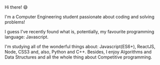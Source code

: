 Hi there! :smile:

I'm a Computer Engineering student passionate about coding and solving problems!

I guess I've recently found what is, potentially, my favourite programming language: Javascript.

I'm studying all of the wonderful things about: Javascript(ES6+), ReactJS, Node, CSS3 and, also, Python and C++.
Besides, I enjoy Algorithms and Data Structures and all the whole thing about Competitive programming.



<!--
**marcelovalois/marcelovalois** is a ✨ _special_ ✨ repository because its `README.md` (this file) appears on your GitHub profile.

Here are some ideas to get you started:

- 🔭 I’m currently working on ...
- 🌱 I’m currently learning ...
- 👯 I’m looking to collaborate on ...
- 🤔 I’m looking for help with ...
- 💬 Ask me about ...
- 📫 How to reach me: ...
- 😄 Pronouns: ...
- ⚡ Fun fact: ...
-->

